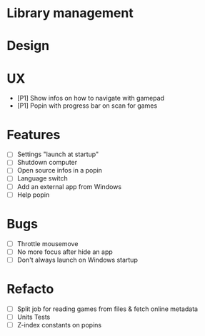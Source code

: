 

# Library management


# Design

# UX
- [P1] Show infos on how to navigate with gamepad
- [P1] Popin with progress bar on scan for games

# Features
- [ ] Settings "launch at startup"
- [ ] Shutdown computer
- [ ] Open source infos in a popin
- [ ] Language switch
- [ ] Add an external app from Windows
- [ ] Help popin

# Bugs
- [ ] Throttle mousemove
- [ ] No more focus after hide an app
- [ ] Don't always launch on Windows startup

# Refacto
- [ ] Split job for reading games from files & fetch online metadata
- [ ] Units Tests
- [ ] Z-index constants on popins
